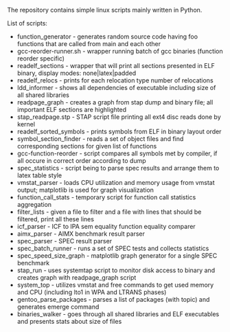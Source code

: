 The repository contains simple linux scripts mainly written in Python.

List of scripts:

+ function_generator - generates random source code having foo functions that are called from main and each other
+ gcc-reorder-runner.sh - wrapper running batch of gcc binaries (function reorder specific)
+ readelf_sections - wrapper that will print all sections presented in ELF binary, display modes: none|latex|padded
+ readelf_relocs - prints for each relocation type number of relocations
+ ldd_informer - shows all dependencies of executable including size of all shared libraries
+ readpage_graph - creates a graph from stap dump and binary file; all important ELF sections are highlighted
+ stap_readpage.stp - STAP script file printing all ext4 disc reads done by kernel
+ readelf_sorted_symbols - prints symbols from ELF in binary layout order
+ symbol_section_finder - reads a set of object files and find corresponding sections for given list of functions
+ gcc-function-reorder - script compares all symbols met by compiler, if all occure in correct order according to dump
+ spec_statistics - script being to parse spec results and arrange them to latex table style
+ vmstat_parser - loads CPU utilization and memory usage from vmstat output; matplotlib is used for graph visualization
+ function_call_stats - temporary script for function call statistics aggregation
+ filter_lists - given a file to filter and a file with lines that should be filtered, print all these lines
+ icf_parser - ICF to IPA sem equality function equality comparer
+ aimx_parser - AIMX benchmark result parser
+ spec_parser - SPEC result parser
+ spec_batch_runner - runs a set of SPEC tests and collects statistics
+ spec_speed_size_graph - matplotlib graph generator for a single SPEC benchmark
+ stap_run - uses systemtap script to monitor disk access to binary and creates graph with readpage_graph script
+ system_top - utilizes vmstat and free commands to get used memory and CPU (including lto1 in WPA and LTRANS phases)
+ gentoo_parse_packages - parses a list of packages (with topic) and generates emerge command
+ binaries_walker - goes through all shared libraries and ELF executables and presents stats about size of files
